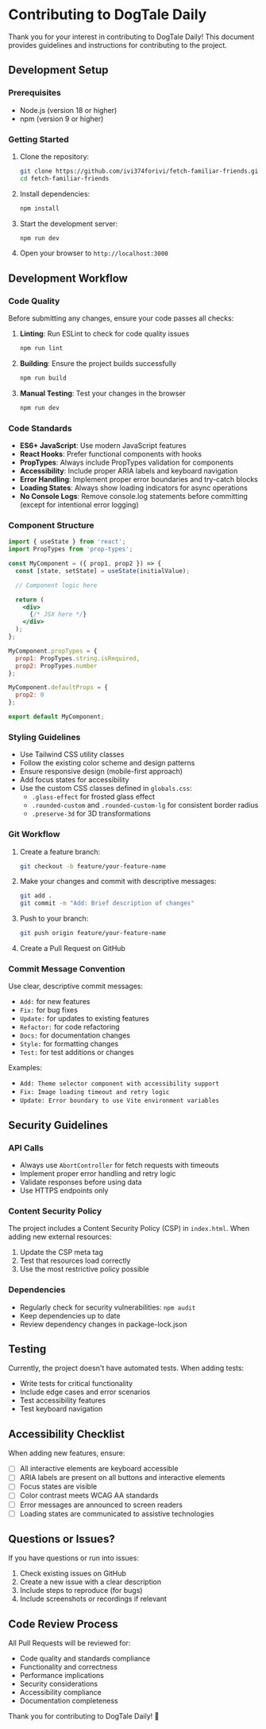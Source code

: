 # Contributing to DogTale Daily

Thank you for your interest in contributing to DogTale Daily! This document provides guidelines and instructions for contributing to the project.

## Development Setup

### Prerequisites

- Node.js (version 18 or higher)
- npm (version 9 or higher)

### Getting Started

1. Clone the repository:
   ```bash
   git clone https://github.com/ivi374forivi/fetch-familiar-friends.git
   cd fetch-familiar-friends
   ```

2. Install dependencies:
   ```bash
   npm install
   ```

3. Start the development server:
   ```bash
   npm run dev
   ```

4. Open your browser to `http://localhost:3000`

## Development Workflow

### Code Quality

Before submitting any changes, ensure your code passes all checks:

1. **Linting**: Run ESLint to check for code quality issues
   ```bash
   npm run lint
   ```

2. **Building**: Ensure the project builds successfully
   ```bash
   npm run build
   ```

3. **Manual Testing**: Test your changes in the browser
   ```bash
   npm run dev
   ```

### Code Standards

- **ES6+ JavaScript**: Use modern JavaScript features
- **React Hooks**: Prefer functional components with hooks
- **PropTypes**: Always include PropTypes validation for components
- **Accessibility**: Include proper ARIA labels and keyboard navigation
- **Error Handling**: Implement proper error boundaries and try-catch blocks
- **Loading States**: Always show loading indicators for async operations
- **No Console Logs**: Remove console.log statements before committing (except for intentional error logging)

### Component Structure

```jsx
import { useState } from 'react';
import PropTypes from 'prop-types';

const MyComponent = ({ prop1, prop2 }) => {
  const [state, setState] = useState(initialValue);

  // Component logic here

  return (
    <div>
      {/* JSX here */}
    </div>
  );
};

MyComponent.propTypes = {
  prop1: PropTypes.string.isRequired,
  prop2: PropTypes.number
};

MyComponent.defaultProps = {
  prop2: 0
};

export default MyComponent;
```

### Styling Guidelines

- Use Tailwind CSS utility classes
- Follow the existing color scheme and design patterns
- Ensure responsive design (mobile-first approach)
- Add focus states for accessibility
- Use the custom CSS classes defined in `globals.css`:
  - `.glass-effect` for frosted glass effect
  - `.rounded-custom` and `.rounded-custom-lg` for consistent border radius
  - `.preserve-3d` for 3D transformations

### Git Workflow

1. Create a feature branch:
   ```bash
   git checkout -b feature/your-feature-name
   ```

2. Make your changes and commit with descriptive messages:
   ```bash
   git add .
   git commit -m "Add: Brief description of changes"
   ```

3. Push to your branch:
   ```bash
   git push origin feature/your-feature-name
   ```

4. Create a Pull Request on GitHub

### Commit Message Convention

Use clear, descriptive commit messages:

- `Add:` for new features
- `Fix:` for bug fixes
- `Update:` for updates to existing features
- `Refactor:` for code refactoring
- `Docs:` for documentation changes
- `Style:` for formatting changes
- `Test:` for test additions or changes

Examples:
- `Add: Theme selector component with accessibility support`
- `Fix: Image loading timeout and retry logic`
- `Update: Error boundary to use Vite environment variables`

## Security Guidelines

### API Calls

- Always use `AbortController` for fetch requests with timeouts
- Implement proper error handling and retry logic
- Validate responses before using data
- Use HTTPS endpoints only

### Content Security Policy

The project includes a Content Security Policy (CSP) in `index.html`. When adding new external resources:

1. Update the CSP meta tag
2. Test that resources load correctly
3. Use the most restrictive policy possible

### Dependencies

- Regularly check for security vulnerabilities: `npm audit`
- Keep dependencies up to date
- Review dependency changes in package-lock.json

## Testing

Currently, the project doesn't have automated tests. When adding tests:

- Write tests for critical functionality
- Include edge cases and error scenarios
- Test accessibility features
- Test keyboard navigation

## Accessibility Checklist

When adding new features, ensure:

- [ ] All interactive elements are keyboard accessible
- [ ] ARIA labels are present on all buttons and interactive elements
- [ ] Focus states are visible
- [ ] Color contrast meets WCAG AA standards
- [ ] Error messages are announced to screen readers
- [ ] Loading states are communicated to assistive technologies

## Questions or Issues?

If you have questions or run into issues:

1. Check existing issues on GitHub
2. Create a new issue with a clear description
3. Include steps to reproduce (for bugs)
4. Include screenshots or recordings if relevant

## Code Review Process

All Pull Requests will be reviewed for:

- Code quality and standards compliance
- Functionality and correctness
- Performance implications
- Security considerations
- Accessibility compliance
- Documentation completeness

Thank you for contributing to DogTale Daily! 🐾
